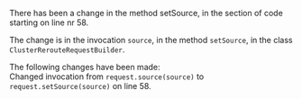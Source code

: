 There has been a change in the method setSource, in the section of code starting on line nr 58.
  
The change is in the invocation ```source```, in the method ```setSource```, in the class ```ClusterRerouteRequestBuilder```.
  
The following changes have been made:  
Changed invocation from ```request.source(source)``` to ```request.setSource(source)``` on line 58.  

